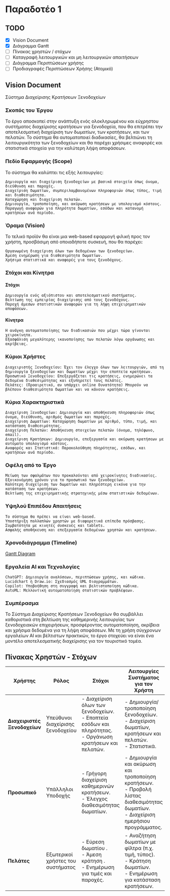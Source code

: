 # Παραδοτέο 1

## TODO

- [x] Vision Document
- [x] Διάγραμμα Gantt
- [ ] Πίνακας χρηστών / στόχων
- [ ] Καταγραφή λειτουργικών και μη λειτουργικών απαιτήσεων
- [ ] Διάγραμμα Περιπτώσεων χρήσης
- [ ] Προδιαγραφές Περιπτώσεων Χρήσης (Ατομικό)

## Vision Document

Σύστημα Διαχείρισης Κρατήσεων Ξενοδοχείων

### Σκοπός του Έργου

Το έργο αποσκοπεί στην ανάπτυξη ενός ολοκληρωμένου και εύχρηστου συστήματος διαχείρισης κρατήσεων για ξενοδοχεία, που θα επιτρέπει την αποτελεσματική διαχείριση των δωματίων, των κρατήσεων, και των πελατών. Το σύστημα θα αυτοματοποιεί διαδικασίες, θα βελτιώνει τη λειτουργικότητα των ξενοδοχείων και θα παρέχει χρήσιμες αναφορές και στατιστικά στοιχεία για την καλύτερη λήψη αποφάσεων.

### Πεδίο Εφαρμογής (Scope)

Το σύστημα θα καλύπτει τις εξής λειτουργίες:

    Δημιουργία και διαχείριση ξενοδοχείων με βασικά στοιχεία όπως όνομα, διεύθυνση και παροχές.
    Διαχείριση δωματίων, συμπεριλαμβανομένων πληροφοριών όπως τύπος, τιμή και διαθεσιμότητα.
    Καταχώρηση και διαχείριση πελατών.
    Δημιουργία, τροποποίηση, και ακύρωση κρατήσεων με υπολογισμό κόστους.
    Παραγωγή αναφορών για πληρότητα δωματίων, εσόδων και κατανομή κρατήσεων ανά περίοδο.

### Όραμα (Vision)

Το τελικό προϊόν θα είναι μια web-based εφαρμογή φιλική προς τον χρήστη, προσβάσιμη από οποιαδήποτε συσκευή, που θα παρέχει:

    Οργανωμένη διαχείριση όλων των δεδομένων των ξενοδοχείων.
    Άμεση ενημέρωση για διαθεσιμότητα δωματίων.
    Χρήσιμα στατιστικά και αναφορές για τους ξενοδόχους.

### Στόχοι και Κίνητρα

#### Στόχοι

    Δημιουργία ενός αξιόπιστου και αποτελεσματικού συστήματος.
    Βελτίωση της εμπειρίας διαχείρισης από τους ξενοδόχους.
    Παροχή άμεσων στατιστικών αναφορών για τη λήψη επιχειρηματικών αποφάσεων.

#### Κίνητρα

    Η ανάγκη αυτοματοποίησης των διαδικασιών που μέχρι τώρα γίνονται χειροκίνητα.
    Εξασφάλιση μεγαλύτερης ικανοποίησης των πελατών λόγω οργάνωσης και ακρίβειας.

### Κύριοι Χρήστες

    Διαχειριστής Ξενοδοχείου: Έχει τον έλεγχο όλων των λειτουργιών, από τη δημιουργία ξενοδοχείων και δωματίων μέχρι την εποπτεία κρατήσεων.
    Προσωπικό Ξενοδοχείου: Επεξεργάζεται τις κρατήσεις, ενημερώνει τα δεδομένα διαθεσιμότητας και εξυπηρετεί τους πελάτες.
    Πελάτες: (Προαιρετικό, αν υπάρχει online δυνατότητα) Μπορούν να βλέπουν διαθεσιμότητα δωματίων και να κάνουν κρατήσεις.

### Κύρια Χαρακτηριστικά

    Διαχείριση Ξενοδοχείων: Δημιουργία και αποθήκευση πληροφοριών όπως όνομα, διεύθυνση, αριθμός δωματίων και παροχές.
    Διαχείριση Δωματίων: Καταχώρηση δωματίων με αριθμό, τύπο, τιμή, και κατάσταση διαθεσιμότητας.
    Διαχείριση Πελατών: Αποθήκευση στοιχείων πελατών (όνομα, τηλέφωνο, email).
    Διαχείριση Κρατήσεων: Δημιουργία, επεξεργασία και ακύρωση κρατήσεων με αυτόματο υπολογισμό κόστους.
    Αναφορές και Στατιστικά: Παρακολούθηση πληρότητας, εσόδων, και κρατήσεων ανά περίοδο.

### Οφέλη από το Έργο

    Μείωση των σφαλμάτων που προκαλούνται από χειροκίνητες διαδικασίες.
    Εξοικονόμηση χρόνου για το προσωπικό των ξενοδοχείων.
    Καλύτερη διαχείριση των δωματίων και πληρέστερη εικόνα για την κατάσταση των κρατήσεων.
    Βελτίωση της επιχειρηματικής στρατηγικής μέσω στατιστικών δεδομένων.

### Υψηλού Επιπέδου Απαιτήσεις

    Το σύστημα θα πρέπει να είναι web-based.
    Υποστήριξη πολλαπλών χρηστών με διαφορετικά επίπεδα πρόσβασης.
    Συμβατότητα με κινητές συσκευές και tablets.
    Ασφαλής αποθήκευση και επεξεργασία δεδομένων χρηστών και κρατήσεων.

### Χρονοδιάγραμμα (Timeline)

[Gantt Diagram](./GanttDiagram.pdf)

### Εργαλεία AI και Τεχνολογίες

    ChatGPT: Δημιουργία αναλύσεων, περιπτώσεων χρήσης, και κώδικα.
    Lucidchart ή Draw.io: Σχεδιασμός UML διαγραμμάτων.
    Copilot: Υποβοήθηση στη συγγραφή και βελτιστοποίηση κώδικα.
    AutoML: Μελλοντική αυτοματοποίηση στατιστικών προβλέψεων.

### Συμπέρασμα

Το Σύστημα Διαχείρισης Κρατήσεων Ξενοδοχείων θα συμβάλλει καθοριστικά στη βελτίωση της καθημερινής λειτουργίας των ξενοδοχειακών επιχειρήσεων, προσφέροντας αυτοματοποίηση, ακρίβεια και χρήσιμα δεδομένα για τη λήψη αποφάσεων. Με τη χρήση σύγχρονων εργαλείων AI και βέλτιστων πρακτικών, το έργο στοχεύει να είναι ένα μοντέλο αποτελεσματικής διαχείρισης για τον τουριστικό τομέα.

## Πίνακας Χρηστών - Στόχων

| **Χρήστης**                  | **Ρόλος**                        | **Στόχοι**                                                                                  | **Λειτουργίες Συστήματος για τον Χρήστη**                                                   |
|------------------------------|-----------------------------------|---------------------------------------------------------------------------------------------|---------------------------------------------------------------------------------------------|
| **Διαχειριστές Ξενοδοχείων** | Υπεύθυνοι διαχείρισης ξενοδοχείου | - Διαχείριση όλων των ξενοδοχείων. <br>- Εποπτεία εσόδων και πληρότητας. <br>- Οργάνωση κρατήσεων και πελατών. | - Δημιουργία/τροποποίηση ξενοδοχείων.<br>- Διαχείριση δωματίων, κρατήσεων και πελατών.<br>- Στατιστικά. |
| **Προσωπικό**           | Υπάλληλοι Υποδοχής               | - Γρήγορη διαχείριση καθημερινών κρατήσεων.<br>- Έλεγχος διαθεσιμότητας δωματίων.            | - Δημιουργία και ακύρωση και τροποποίηση κρατήσεων.<br>- Προβολή λίστας διαθεσιμότητας δωματίων.<br>- Διαχείριση ημερήσιου προγράμματος. |
| **Πελάτες**             | Εξωτερικοί χρήστες του συστήματος | - Εύρεση δωματίου .<br>- Άμεση κράτηση .<br>- Ενημέρωση για τιμές και παροχές. | - Αναζήτηση δωματίων με φίλτρα (π.χ. τιμή, τύπος).<br>- Κράτηση δωματίων.<br>- Ενημέρωση για κατάσταση κρατήσεων. |
